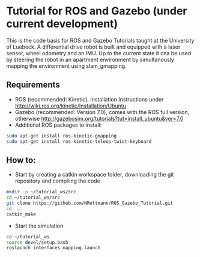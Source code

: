 # Tutorial for ROS and Gazebo (under current development)
This is the code basis for ROS and Gazebo Tutorials taught at the University of Luebeck. 
A differential drive robot is built and equipped with a laser sensor, wheel odometry and an IMU. 
Up to the current state it cna be used by steering the robot in an apartment environment by simultanously mapping the environment using slam_gmapping.

## Requirements
* ROS (recommended: Kinetic), Installation Instructions under http://wiki.ros.org/kinetic/Installation/Ubuntu
* Gazebo (recommended: Version 7.0), comes with the ROS full version, otherwise http://gazebosim.org/tutorials?tut=install_ubuntu&ver=7.0
* Additional ROS packages to install:
```bash
sudo apt-get install ros-kinetic-gmapping
sudo apt-get install ros-kinetic-teleop-twist-keyboard
```

## How to:
* Start by creating a catkin workspace folder, downloading the git repository and compiling the code
```bash
mkdir -p ~/tutorial_ws/src
cd ~/tutorial_ws/src 
git clone https://github.com/NRottmann/ROS_Gazebo_Tutorial.git
cd  ..
catkin_make
```
* Start the simulation
```bash
cd ~/tutorial_ws
source devel/setup.bash
roslaunch interfaces mapping.launch
```



